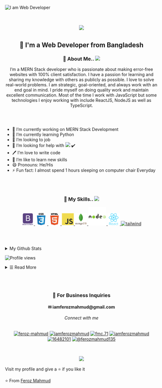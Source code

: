 <!-- Cover photo -->
![I am Web Developer](https://pbs.twimg.com/profile_banners/1409872623257935884/1632981711/1500x500)

<!-- Heading -->
<h1 align="center">
<a href="https://git.io/typing-svg">
<img src="https://readme-typing-svg.herokuapp.com/?lines=Assalamu+Alaiqum;This+is+Feroz+Mahmud.....;Nice+to+meet+you!&center=true&size=30">
</a>
</h1>

<h2 align="center">👑 I'm a Web Developer from Bangladesh</h2>


<!-- About me -->
<h3 align="center">👋 About Me.. <img src="https://github.com/rajput2107/rajput2107/blob/master/Assets/Earth.gif" width="15px"></h3></i>

<p align="center">I’m a MERN Stack developer who is passionate about making error-free websites with 100% client satisfaction. I have a passion for learning and sharing my knowledge with others as publicly as possible. I love to solve real-world problems. I am strategic, goal-oriented, and always work with an end goal in mind. I pride myself on doing quality work and maintain excellent communication. Most of the time I work with JavaScript but some technologies I enjoy working with include ReactJS, NodeJS as well as TypeScript.</p> 

</br>
</br>

- 🔭 I’m currently working on MERN Stack Development
- 🌱 I’m currently learning Python
- 👯 I’m looking to job
- 🤔 I’m looking for help with <img src="https://img.shields.io/badge/JavaScript-F7DF1E?style=for-the-badge&logo=javascript&logoColor=black"/> ✔️
- 🖊️ I’m love to write code <br> 
- 📖 I’m like to learn new skills
- 😄 Pronouns: He/His
- ⚡ Fun fact: I almost spend 1 hours sleeping on computer chair Everyday


</br>
</br>


<!-- My skills -->
<h3 align="center">👋 My Skills.. <img src="https://github.com/rajput2107/rajput2107/blob/master/Assets/Earth.gif" width="15px"></h3></i> 
<p align="center"> <a href="https://getbootstrap.com" target="_blank"> <img src="https://raw.githubusercontent.com/devicons/devicon/master/icons/bootstrap/bootstrap-plain-wordmark.svg" alt="bootstrap" width="40" height="40"/> </a> <a href="https://www.w3schools.com/css/" target="_blank"> <img src="https://raw.githubusercontent.com/devicons/devicon/master/icons/css3/css3-original-wordmark.svg" alt="css3" width="40" height="40"/> </a> <a href="https://www.w3.org/html/" target="_blank"> <img src="https://raw.githubusercontent.com/devicons/devicon/master/icons/html5/html5-original-wordmark.svg" alt="html5" width="40" height="40"/> </a> <a href="https://developer.mozilla.org/en-US/docs/Web/JavaScript" target="_blank"> <img src="https://raw.githubusercontent.com/devicons/devicon/master/icons/javascript/javascript-original.svg" alt="javascript" width="40" height="40"/> </a> <a href="https://www.mongodb.com/" target="_blank"> <img src="https://raw.githubusercontent.com/devicons/devicon/master/icons/mongodb/mongodb-original-wordmark.svg" alt="mongodb" width="40" height="40"/> </a> <a href="https://nodejs.org" target="_blank"> <img src="https://raw.githubusercontent.com/devicons/devicon/master/icons/nodejs/nodejs-original-wordmark.svg" alt="nodejs" width="60" height="60"/> </a> <a href="https://reactjs.org/" target="_blank"> <img src="https://raw.githubusercontent.com/devicons/devicon/master/icons/react/react-original-wordmark.svg" alt="react" width="40" height="40"/> </a> <a href="https://tailwindcss.com/" target="_blank"> <img src="https://www.vectorlogo.zone/logos/tailwindcss/tailwindcss-icon.svg" alt="tailwind" width="40" height="40"/> </a> </p>

</br>
</br>
</br>

<!-- Git info -->

<details align="left">
<summary> My Github Stats</summary>
  
<img src="https://github-readme-stats.vercel.app/api?username=Shamaun-Nabi&&show_icons=true&title_color=ffffff&icon_color=E4405F&text_color=35B2A4&bg_color=1A1B27">

</details>

![Profile views](https://gpvc.arturio.dev/FerozMahmud) 

<details>
<summary   align="left" >
 ☰ Read More
</summary>

<details  align="center" >
<summary> 🛠 Most Used Languages</summary>

[![Top Langs](https://github-readme-stats.vercel.app/api/top-langs/?username=FerozMahmud&layout=compact)](https://github.com/anuraghazra/github-readme-stats)

</details>

<details  align="center" >
<summary> ⚡GitHub streak stats</summary>


  ![GitHub streak stats](https://github-readme-streak-stats.herokuapp.com/?user=FerozMahmud)  


  </details>
  
   <details  align="center" >
<summary> ⚡Activity graph</summary>
<img src="https://activity-graph.herokuapp.com/graph?username=FerozMahmud&theme=react-dark&area=true&hide_border=true" width="100%">
</details>
 </details>
 
 
 </br>
</br>
</br>

 
<!-- Contacts -->
<h3 align="center">📧 For Business Inquiries</h3>
<h4 align="center">✉ iamferozmahmud@gmail.com</h4>

<h6 align="center">Connect with me</h6>
<p align="center">
<!-- <a href="https://github.com/ferozmahmud" target="blank"><img align="center" src="https://cdn.jsdelivr.net/npm/simple-icons@3.0.1/icons/github.svg" alt="ferozmahmud" height="30" width="40" /></a> -->
<a href="https://linkedin.com/in/feroz-mahmud" target="blank"><img align="center" src="https://raw.githubusercontent.com/rahuldkjain/github-profile-readme-generator/master/src/images/icons/Social/linked-in-alt.svg" alt="feroz-mahmud" height="30" width="40" /></a>
<a href="https://twitter.com/iamferozmahmud" target="blank"><img align="center" src="https://raw.githubusercontent.com/rahuldkjain/github-profile-readme-generator/master/src/images/icons/Social/twitter.svg" alt="iamferozmahmud" height="30" width="40" /></a>
<a href="https://www.fb.com/Feroz-Mahmud-109426768173850/" target="blank"><img align="center" src="https://raw.githubusercontent.com/rahuldkjain/github-profile-readme-generator/master/src/images/icons/Social/facebook.svg" alt="fmc.71" height="30" width="40" /></a>
<a href="https://instagram.com/iamferozmahmud" target="blank"><img align="center" src="https://raw.githubusercontent.com/rahuldkjain/github-profile-readme-generator/master/src/images/icons/Social/instagram.svg" alt="iamferozmahmud" height="30" width="40" /></a>
<a href="https://stackoverflow.com/users/16482101" target="blank"><img align="center" src="https://raw.githubusercontent.com/rahuldkjain/github-profile-readme-generator/master/src/images/icons/Social/stack-overflow.svg" alt="16482101" height="30" width="40" /></a>
<a href="https://medium.com/@ferozmahmud135" target="blank"><img align="center" src="https://raw.githubusercontent.com/rahuldkjain/github-profile-readme-generator/master/src/images/icons/Social/medium.svg" alt="@ferozmahmud135" height="30" width="40" /></a>
</p>


<br/>
<br/>

<!-- Footer -->
<div align="center">
<img   src="https://media.giphy.com/media/jpVnC65DmYeyRL4LHS/giphy.gif" width="20%">
</div>


<p>
Visit my profile and give a ⭐️ if you like it</p>

⭐️ From [Feroz Mahmud](https://github.com/FerozMahmud)

